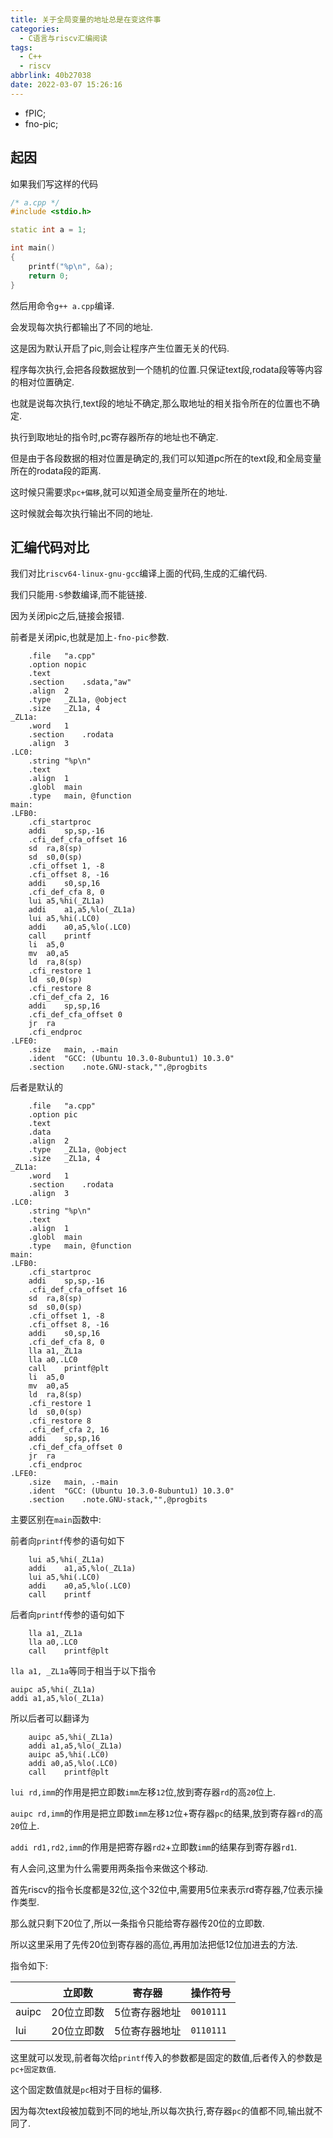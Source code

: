 ```yaml
---
title: 关于全局变量的地址总是在变这件事
categories:
  - C语言与riscv汇编阅读
tags:
  - C++
  - riscv
abbrlink: 40b27038
date: 2022-03-07 15:26:16
---
```


* fPIC;
* fno-pic;

<!-- more -->

## 起因

如果我们写这样的代码

```cpp
/* a.cpp */
#include <stdio.h>

static int a = 1;

int main()
{
    printf("%p\n", &a);
    return 0;
}
```

然后用命令`g++ a.cpp`编译.

会发现每次执行都输出了不同的地址.

这是因为默认开启了pic,则会让程序产生位置无关的代码.

程序每次执行,会把各段数据放到一个随机的位置.只保证text段,rodata段等等内容的相对位置确定.

也就是说每次执行,text段的地址不确定,那么取地址的相关指令所在的位置也不确定.

执行到取地址的指令时,pc寄存器所存的地址也不确定.

但是由于各段数据的相对位置是确定的,我们可以知道pc所在的text段,和全局变量所在的rodata段的距离.

这时候只需要求`pc+偏移`,就可以知道全局变量所在的地址.

这时候就会每次执行输出不同的地址.

## 汇编代码对比

我们对比`riscv64-linux-gnu-gcc`编译上面的代码,生成的汇编代码.

我们只能用`-S`参数编译,而不能链接.

因为关闭pic之后,链接会报错.

前者是关闭pic,也就是加上`-fno-pic`参数.

```
	.file	"a.cpp"
	.option nopic
	.text
	.section	.sdata,"aw"
	.align	2
	.type	_ZL1a, @object
	.size	_ZL1a, 4
_ZL1a:
	.word	1
	.section	.rodata
	.align	3
.LC0:
	.string	"%p\n"
	.text
	.align	1
	.globl	main
	.type	main, @function
main:
.LFB0:
	.cfi_startproc
	addi	sp,sp,-16
	.cfi_def_cfa_offset 16
	sd	ra,8(sp)
	sd	s0,0(sp)
	.cfi_offset 1, -8
	.cfi_offset 8, -16
	addi	s0,sp,16
	.cfi_def_cfa 8, 0
	lui	a5,%hi(_ZL1a)
	addi	a1,a5,%lo(_ZL1a)
	lui	a5,%hi(.LC0)
	addi	a0,a5,%lo(.LC0)
	call	printf
	li	a5,0
	mv	a0,a5
	ld	ra,8(sp)
	.cfi_restore 1
	ld	s0,0(sp)
	.cfi_restore 8
	.cfi_def_cfa 2, 16
	addi	sp,sp,16
	.cfi_def_cfa_offset 0
	jr	ra
	.cfi_endproc
.LFE0:
	.size	main, .-main
	.ident	"GCC: (Ubuntu 10.3.0-8ubuntu1) 10.3.0"
	.section	.note.GNU-stack,"",@progbits

```

后者是默认的

```
	.file	"a.cpp"
	.option pic
	.text
	.data
	.align	2
	.type	_ZL1a, @object
	.size	_ZL1a, 4
_ZL1a:
	.word	1
	.section	.rodata
	.align	3
.LC0:
	.string	"%p\n"
	.text
	.align	1
	.globl	main
	.type	main, @function
main:
.LFB0:
	.cfi_startproc
	addi	sp,sp,-16
	.cfi_def_cfa_offset 16
	sd	ra,8(sp)
	sd	s0,0(sp)
	.cfi_offset 1, -8
	.cfi_offset 8, -16
	addi	s0,sp,16
	.cfi_def_cfa 8, 0
	lla	a1,_ZL1a
	lla	a0,.LC0
	call	printf@plt
	li	a5,0
	mv	a0,a5
	ld	ra,8(sp)
	.cfi_restore 1
	ld	s0,0(sp)
	.cfi_restore 8
	.cfi_def_cfa 2, 16
	addi	sp,sp,16
	.cfi_def_cfa_offset 0
	jr	ra
	.cfi_endproc
.LFE0:
	.size	main, .-main
	.ident	"GCC: (Ubuntu 10.3.0-8ubuntu1) 10.3.0"
	.section	.note.GNU-stack,"",@progbits
```

主要区别在`main`函数中:

前者向`printf`传参的语句如下

```
	lui	a5,%hi(_ZL1a)
	addi	a1,a5,%lo(_ZL1a)
	lui	a5,%hi(.LC0)
	addi	a0,a5,%lo(.LC0)
	call	printf
```

后者向`printf`传参的语句如下

```
	lla	a1,_ZL1a
	lla	a0,.LC0
	call	printf@plt
```

`lla a1, _ZL1a`等同于相当于以下指令

```
auipc a5,%hi(_ZL1a)
addi a1,a5,%lo(_ZL1a)
```

所以后者可以翻译为

```
	auipc a5,%hi(_ZL1a)
	addi a1,a5,%lo(_ZL1a)
	auipc a5,%hi(.LC0)
	addi a0,a5,%lo(.LC0)
	call	printf@plt
```

`lui rd,imm`的作用是把立即数`imm`左移`12`位,放到寄存器`rd`的高`20`位上.

`auipc rd,imm`的作用是把立即数`imm`左移`12`位+寄存器`pc`的结果,放到寄存器`rd`的高`20`位上.

`addi rd1,rd2,imm`的作用是把寄存器`rd2`+立即数`imm`的结果存到寄存器`rd1`.

有人会问,这里为什么需要用两条指令来做这个移动.

首先riscv的指令长度都是32位,这个32位中,需要用5位来表示rd寄存器,7位表示操作类型.

那么就只剩下20位了,所以一条指令只能给寄存器传20位的立即数.

所以这里采用了先传20位到寄存器的高位,再用加法把低12位加进去的方法.

指令如下:

|  | 立即数 | 寄存器 | 操作符号 |
| --- | --- | --- | --- |
| auipc | 20位立即数 | 5位寄存器地址 | `0010111` |
| lui | 20位立即数 | 5位寄存器地址 | `0110111` |


这里就可以发现,前者每次给`printf`传入的参数都是固定的数值,后者传入的参数是`pc+固定数值`.

这个固定数值就是`pc`相对于目标的偏移.

因为每次text段被加载到不同的地址,所以每次执行,寄存器`pc`的值都不同,输出就不同了.
